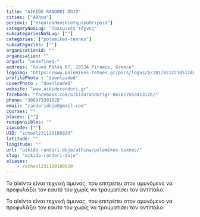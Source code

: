 ```yaml
---
title: "AIKIDO RANDORI DOJO"
cities: ["Αθήνα"]
perioxi: ["πλησίονΠανεπιστημίουΠειραιά"]
categoryNoSLug: "Πολεμικές τέχνες"
subcategoriesNoSLug: [""]
categories: ["polemikes-texnes"]
subcategories: [""]
organisationid: ""
organisation: ""
orgurl: "undefined-"
address: "Λουκά Ράλλη 87, 18534 Piraeus, Greece"
logoimg: "https://www.polemikes-tehnes.gr/pics/logos/b/2017821223051248.jpg"
profilePhoto : "downloaded"
coverPhoto : "downloaded"
website: "www.aikidorandori.gr"
facebook: "facebook.com/aikidorandorigr-667017553413126/"
phone: "306973301525"
email: "randoridojo@gmail.com"
courses: ""
places: [""]
rensponsibles: ""
zipcode: [""]
UID: "school231120180920"
latitude: ""
longitude: ""
url: "aikido-randori-dojo/athina/polemikes-texnes/"
slug: "aikido-randori-dojo"
aliases:
    - /school231120180920
---
```



Το αϊκίντο είναι τεχνική άμυνας, που επιτρέπει στον αμυνόμενο να προφυλάξει τον εαυτό του χωρίς να τραυματίσει τον αντίπαλο.

Το αϊκίντο είναι τεχνική άμυνας, που επιτρέπει στον αμυνόμενο να προφυλάξει τον εαυτό του χωρίς να τραυματίσει τον αντίπαλο.